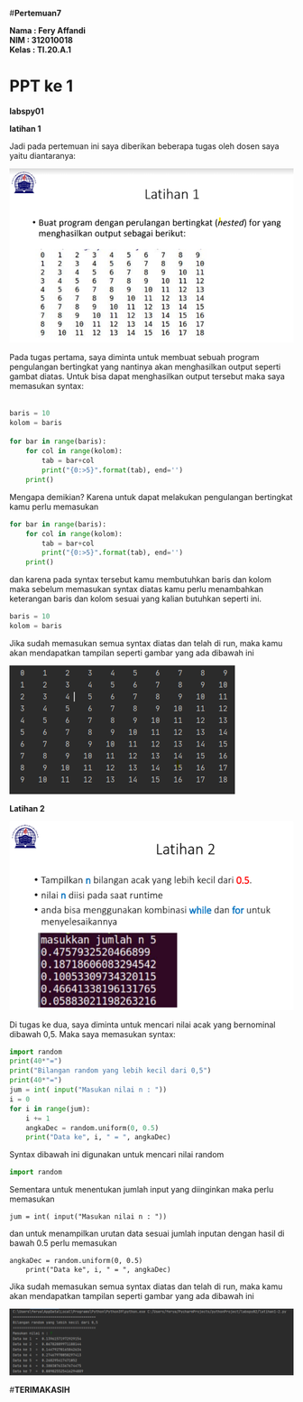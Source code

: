 #**Pertemuan7**

**Nama  : Fery Affandi** <br>
**NIM   : 312010018** <br>
**Kelas : TI.20.A.1** <br>

# PPT ke 1
**labspy01**
 
**latihan 1** <br> 

Jadi pada pertemuan ini saya diberikan beberapa tugas oleh dosen saya yaitu diantaranya: <br>

![tugas1-1](foto/tugas1-1.png)

Pada tugas pertama, saya diminta untuk membuat sebuah program pengulangan bertingkat yang nantinya akan menghasilkan output seperti gambat diatas. Untuk bisa dapat menghasilkan output tersebut maka saya memasukan syntax: <br>

``` python

baris = 10 
kolom = baris 

for bar in range(baris):
    for col in range(kolom): 
        tab = bar+col 
        print("{0:>5}".format(tab), end='')
    print()
``` 
Mengapa demikian? Karena untuk dapat melakukan pengulangan bertingkat kamu perlu memasukan <br>

``` python
for bar in range(baris):
    for col in range(kolom): 
        tab = bar+col 
        print("{0:>5}".format(tab), end='')
    print()
```
dan karena pada syntax tersebut kamu membutuhkan baris dan kolom maka sebelum memasukan syntax diatas kamu perlu menambahkan keterangan baris dan kolom sesuai yang kalian butuhkan seperti ini. <br>
``` python
baris = 10
kolom = baris
```
Jika sudah memasukan semua syntax diatas dan telah di run, maka kamu akan mendapatkan tampilan seperti gambar yang ada dibawah ini <br>

![hasil1-1](foto/hasil1-1.png)

**Latihan 2**

![tugas1-2](foto/tugas1-2.png)

Di tugas ke dua, saya diminta untuk mencari nilai acak yang bernominal dibawah 0,5. Maka saya memasukan syntax: <br>

``` python
import random
print(40*"=")
print("Bilangan random yang lebih kecil dari 0,5")
print(40*"=")
jum = int( input("Masukan nilai n : "))
i = 0
for i in range(jum):
    i += 1
    angkaDec = random.uniform(0, 0.5)
    print("Data ke", i, " = ", angkaDec)
```

Syntax dibawah ini digunakan untuk mencari nilai random <br>
``` python
import random
```
Sementara untuk menentukan jumlah input yang diinginkan maka perlu memasukan
```
jum = int( input("Masukan nilai n : "))
```
dan untuk menampilkan urutan data sesuai jumlah inputan dengan hasil di bawah 0.5 perlu memasukan <br>
```
angkaDec = random.uniform(0, 0.5)
    print("Data ke", i, " = ", angkaDec)
```
Jika sudah memasukan semua syntax diatas dan telah di run, maka kamu akan mendapatkan tampilan seperti gambar yang ada dibawah ini <br>

![hasil1-2](foto/hasil1-2.png)


#**TERIMAKASIH**
